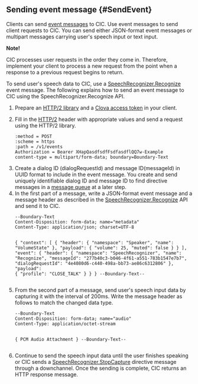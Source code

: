 ## Sending event message {#SendEvent}
Clients can send [event messages](/CIC/References/Message_Format.md#Event) to CIC. Use event messages to send client requests to CIC. You can send either JSON-format event messages or multipart messages carrying user's speech input or text input.

<div class="note">
<p><strong>Note!</strong></p>
<p>CIC processes user requests in the order they come in. Therefore, implement your client to process a new request from the point when a response to a previous request begins to return.</p>
</div>

To send user's speech data to CIC, use a [SpeechRecognizer.Recognize](/CIC/References/APIs/SpeechRecognizer.md#Recognize) event message. The following explains how to send an event message to CIC using the SpeechRecognizer.Recognize API.

<ol>
<li><p>Prepare an <a href="#RequiredLibrary">HTTP/2 library</a> and a <a href="#Authorization">Clova access token</a> in your client.</p>
</li>
<li><p>Fill in the <a href="/CIC/References/HTTP2_Message_Format.html">HTTP/2</a> header with appropriate values and send a request using the HTTP/2 library.</p>
<pre><code>:method = POST
:scheme = https
:path = /v1/events
Authorization = Bearer XHapQasdfsdfFsdfasdflQQ7w-Example
content-type = multipart/form-data; boundary=Boundary-Text
</code></pre>
</li>
<li>Create a dialog ID (dialogRequestId) and message ID(messageId) in UUID format to include in the event message. You create and send uniquely identifiable dialog ID and message ID to find directive messages in a <a href="#ManageMessageQ">message queue</a> at a later step.</li>
<li>In the first part of a message, write a JSON-format event message and a message header as described in the <a href="/CIC/References/APIs/SpeechRecognizer.html#Recognize">SpeechRecognizer.Recognize</a> API and send it to CIC.
<pre><code>--Boundary-Text
Content-Disposition: form-data; name="metadata"
Content-Type: application/json; charset=UTF-8

{
  "context": [
    {
      "header": {
        "namespace": "Speaker",
        "name": "VolumeState"
      },
      "payload": {
        "volume": 25,
        "muted": false
      }
    }
  ],
  "event": {
    "header": {
      "namespace": "SpeechRecognizer",
      "name": "Recognize",
      "messageId": "277b40c3-b046-4f61-a551-783b1547e7b7",
      "dialogRequestId": "4e4080d6-c440-498a-bb73-ae86c6312806"
    },
    "payload": {
      "profile": "CLOSE_TALK"
    }
  }
}
--Boundary-Text--
</code></pre>
</li>
<li>From the second part of a message, send user's speech input data by capturing it with the interval of 200ms. Write the message header as follows to match the changed data type.
<pre><code>--Boundary-Text
Content-Disposition: form-data; name="audio"
Content-Type: application/octet-stream

{ PCM Audio Attachment }
--Boundary-Text--
</code></pre>
</li>
<li><p>Continue to send the speech input data until the user finishes speaking or CIC sends a <a href="/CIC/References/APIs/SpeechRecognizer.html#StopCapture">SpeechRecognizer.StopCapture</a> directive message through a downchannel. Once the sending is complete, CIC returns an HTTP response message.</p>
</li>
</ol>